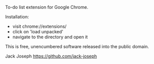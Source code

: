 To-do list extension for Google Chrome.

Installation: 
  - visit chrome://extensions/
  - click on 'load unpacked'
  - navigate to the directory and open it
  

This is free, unencumbered software released into the public
domain.

Jack Joseph
https://github.com/jack-joseph
